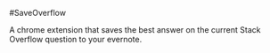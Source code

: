 #SaveOverflow

A chrome extension that saves the best answer on the current Stack Overflow question to your evernote.
